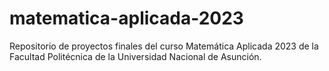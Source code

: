 # matematica-aplicada-2023
Repositorio de proyectos finales del curso Matemática Aplicada 2023 de la Facultad Politécnica de la Universidad Nacional de Asunción.